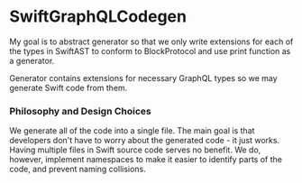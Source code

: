 #  SwiftGraphQLCodegen



My goal is to abstract generator so that we only write extensions for each of the types in SwiftAST to conform to BlockProtocol and use print function as a generator.

Generator contains extensions for necessary GraphQL types so we may generate Swift code from them.

### Philosophy and Design Choices

We generate all of the code into a single file. The main goal is that developers don't have to worry about the generated code - it just works. Having multiple files in Swift source code serves no benefit. We do, however, implement namespaces to make it easier to identify parts of the code, and prevent naming collisions.
